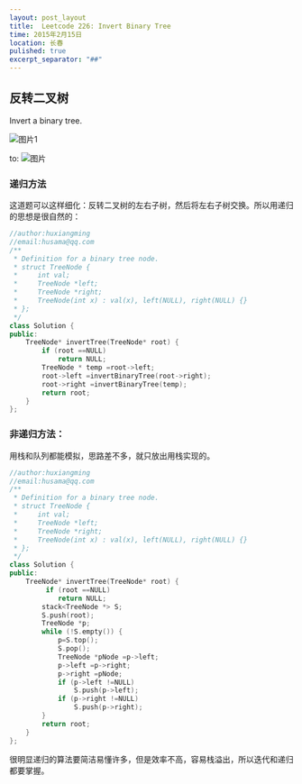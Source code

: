```yaml
---
layout: post_layout
title: ﻿ Leetcode 226: Invert Binary Tree
time: 2015年2月15日
location: 长春
pulished: true
excerpt_separator: "##"
---
```


## 反转二叉树
Invert a binary tree.

![图片1](http://7xlv11.com1.z0.glb.clouddn.com/20151021154733.png)


to:
![图片](http://7xlv11.com1.z0.glb.clouddn.com/20151021154752.png)

### 递归方法
这道题可以这样细化：反转二叉树的左右子树，然后将左右子树交换。所以用递归的思想是很自然的：
```c++
//author:huxiangming
//email:husama@qq.com
/**
 * Definition for a binary tree node.
 * struct TreeNode {
 *     int val;
 *     TreeNode *left;
 *     TreeNode *right;
 *     TreeNode(int x) : val(x), left(NULL), right(NULL) {}
 * };
 */
class Solution {
public:
    TreeNode* invertTree(TreeNode* root) {
        if (root ==NULL)
            return NULL;
        TreeNode * temp =root->left;
        root->left =invertBinaryTree(root->right);
        root->right =invertBinaryTree(temp);
        return root;
    }
};
```

### 非递归方法：
用栈和队列都能模拟，思路差不多，就只放出用栈实现的。
```c++
//author:huxiangming
//email:husama@qq.com
/**
 * Definition for a binary tree node.
 * struct TreeNode {
 *     int val;
 *     TreeNode *left;
 *     TreeNode *right;
 *     TreeNode(int x) : val(x), left(NULL), right(NULL) {}
 * };
 */
class Solution {
public:
    TreeNode* invertTree(TreeNode* root) {
         if (root ==NULL)
            return NULL;
        stack<TreeNode *> S;
        S.push(root);
        TreeNode *p;
        while (!S.empty()) {
            p=S.top();
            S.pop();
            TreeNode *pNode =p->left;
            p->left =p->right;
            p->right =pNode;
            if (p->left !=NULL)
                S.push(p->left);
            if (p->right !=NULL)
                S.push(p->right);
        }
        return root;
    }
};
```

很明显递归的算法要简洁易懂许多，但是效率不高，容易栈溢出，所以迭代和递归都要掌握。
